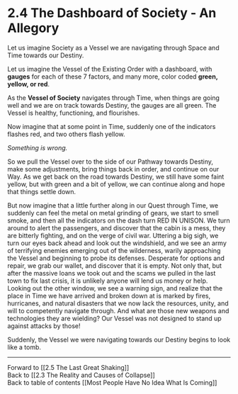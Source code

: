 # 2.4 The Dashboard of Society - An Allegory

Let us imagine Society as a Vessel we are navigating through Space and Time towards our Destiny. 

Let us imagine the Vessel of the Existing Order with a dashboard, with **gauges** for each of these 7 factors, and many more, color coded **green, yellow, or red**. 

As the **Vessel of Society** navigates through Time, when things are going well and we are on track towards Destiny, the gauges are all green. The Vessel is healthy, functioning, and flourishes. 

Now imagine that at some point in Time, suddenly one of the indicators flashes red, and two others flash yellow. 

*Something is wrong.*  

So we pull the Vessel over to the side of our Pathway towards Destiny, make some adjustments, bring things back in order, and continue on our Way. As we get back on the road towards Destiny, we still have some faint yellow, but with green and a bit of yellow, we can continue along and hope that things settle down. 

But now imagine that a little further along in our Quest through Time, we suddenly can feel the metal on metal grinding of gears, we start to smell smoke, and then all the indicators on the dash turn RED IN UNISON. We turn around to alert the passengers, and discover that the cabin is a mess, they are bitterly fighting, and on the verge of civil war. Uttering a big sigh, we turn our eyes back ahead and look out the windshield, and we see an army of terrifying enemies emerging out of the wilderness, warily approaching the Vessel and beginning to probe its defenses. Desperate for options and repair, we grab our wallet, and discover that it is empty. Not only that, but after the massive loans we took out and the scams we pulled in the last town to fix last crisis, it is unlikely anyone will lend us money or help. Looking out the other window, we see a warning sign, and realize that the place in Time we have arrived and broken down at is marked by fires, hurricanes, and natural disasters that we now lack the resources, unity, and will to competently navigate through. And what are those new weapons and technologies they are wielding? Our Vessel was not designed to stand up against attacks by those! 

Suddenly, the Vessel we were navigating towards our Destiny begins to look like a tomb. 

___

Forward to [[2.5 The Last Great Shaking]]  
Back to [[2.3 The Reality and Causes of Collapse]]   
Back to table of contents [[Most People Have No Idea What Is Coming]]   

